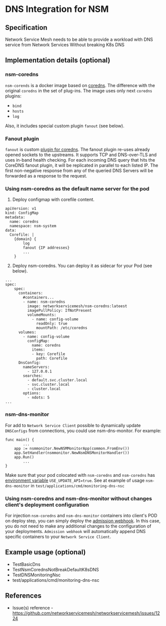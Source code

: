 DNS Integration for NSM
============================

Specification
-------------

Network Service Mesh needs to be able to provide a workload with DNS service from Network Services Without breaking K8s DNS

Implementation details (optional)
---------------------------------

### nsm-coredns
`nsm-corends` is a docker image based on [coredns](https://github.com/coredns/coredns.io/blob/master/content/manual/what.md). The difference with the original `coredns` in the set of plug-ins. 
The image uses only next `coredns` plugins:
* `bind`
* `hosts`
* `log`

Also, it includes special custom plugin `fanout` (see below).	
### Fanout plugin
`fanout` is custom [plugin for coredns](https://coredns.io/manual/plugins/).
The fanout plugin re-uses already opened sockets to the upstreams. It supports TCP and DNS-over-TLS and uses in-band health checking. 
For each incoming DNS query that hits the CoreDNS fanout plugin, it will be replicated in parallel to each listed IP. The first non-negative response from any of the queried DNS Servers will be forwarded as a response to the request.

### Using nsm-coredns as the default name server for the pod
1) Deploy configmap with corefile content.
```
apiVersion: v1
kind: ConfigMap
metadata:
  name: coredns
  namespace: nsm-system
data:
  Corefile: |
    {domain} {
        log
        fanout {IP addresses}
        ...
    }
```
2) Deploy nsm-coredns. You can deploy it as sidecar for your Pod (see below).
```
...
spec:
    spec:
      containers:
        #containers...
        - name: nsm-coredns
          image: networkservicemesh/nsm-coredns:lateest
          imagePullPolicy: IfNotPresent
          volumeMounts: 
            - name: config-volume
              readOnly: true
              mountPath: /etc/coredns
      volumes:
        - name: config-volume
          configMap:
            name: coredns
            items:
            - key: Corefile
              path: Corefile
      DnsConfig:
        nameServers:
          - 127.0.0.1
        searches:
          - default.svc.cluster.local
          - svc.cluster.local
          - cluster.local
        options:
          - ndots: 5
...
```
### nsm-dns-monitor
For add to `Network Service Client` possible to dynamically update `DNSConfigs` from connections, you could use nsm-dns-monitor. For example:
```
func main() {
        ...
    app := nsmmonitor.NewNSMMonitorApp(common.FromEnv())
    app.SetHandler(nsmmonitor.NewNsmDNSMonitorHandler())
    app.Run()
        ...
}
``` 
Make sure that your pod colocated with `nsm-coredns` and `nsm-coredns` has [environment variable](https://github.com/networkservicemesh/networkservicemesh/blob/master/docs/env.md) `USE_UPDATE_API=true`.
See at example of usage `nsm-dns-monitor` in `test/applications/cmd/monitoring-dns-nsc`

### Using nsm-coredns and nsm-dns-monitor without changes client's deployment configuration
For injection `nsm-coredns` and `nsm-dns-monitor` containers into client's POD on deploy step, you can simply deploy the [admission webhook](https://github.com/networkservicemesh/networkservicemesh/blob/master/docs/spec/admission.md). In this case, you do not need to make any additional changes to the configuration of your deployments. `Admission webhook` will automatically append DNS specific containers to your `Network Service Client`.

Example usage (optional)
------------------------

* TestBasicDns
* TestNsmCorednsNotBreakDefaultK8sDNS
* TestDNSMonitoringNsc
* test/applications/cmd/monitoring-dns-nsc

References
----------
* Issue(s) reference - https://github.com/networkservicemesh/networkservicemesh/issues/1224
